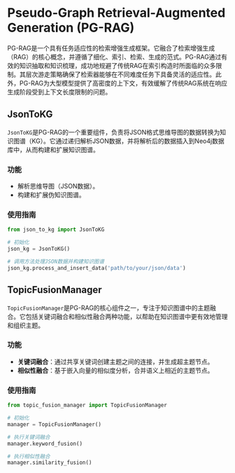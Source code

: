 # Pseudo-Graph Retrieval-Augmented Generation (PG-RAG)

PG-RAG是一个具有任务适应性的检索增强生成框架。它融合了检索增强生成（RAG）的核心概念，并遵循了细化、索引、检索、生成的范式。PG-RAG通过有效的知识抽取和知识梳理，成功地规避了传统RAG在索引构造时所面临的众多限制。其层次游走策略确保了检索器能够在不同难度任务下具备灵活的适应性。此外，PG-RAG为大型模型提供了高密度的上下文，有效缓解了传统RAG系统在响应生成阶段受到上下文长度限制的问题。

## JsonToKG

`JsonToKG`是PG-RAG的一个重要组件，负责将JSON格式思维导图的数据转换为知识图谱（KG）。它通过递归解析JSON数据，并将解析后的数据插入到Neo4j数据库中，从而构建和扩展知识图谱。

### 功能

- 解析思维导图（JSON数据）。
- 构建和扩展伪知识图谱。

### 使用指南

```python
from json_to_kg import JsonToKG

# 初始化
json_kg = JsonToKG()

# 调用方法处理JSON数据并构建知识图谱
json_kg.process_and_insert_data('path/to/your/json/data')
```

## TopicFusionManager

`TopicFusionManager`是PG-RAG的核心组件之一，专注于知识图谱中的主题融合。它包括关键词融合和相似性融合两种功能，以帮助在知识图谱中更有效地管理和组织主题。

### 功能

- **关键词融合**：通过共享关键词创建主题之间的连接，并生成超主题节点。
- **相似性融合**：基于嵌入向量的相似度分析，合并语义上相近的主题节点。

### 使用指南

```python
from topic_fusion_manager import TopicFusionManager

# 初始化
manager = TopicFusionManager()

# 执行关键词融合
manager.keyword_fusion()

# 执行相似性融合
manager.similarity_fusion()
```

